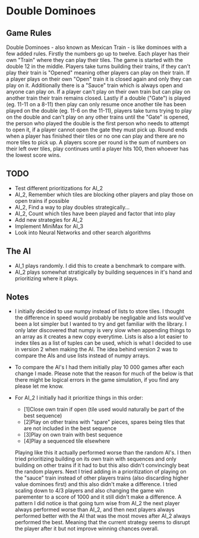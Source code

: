 # Double Dominoes

## Game Rules
Double Dominoes - also known as Mexican Train - is like dominoes with a few added rules. Firstly the numbers go up to twelve. Each player has their own "Train" where they can play their tiles. The game is started with the double 12 in the middle. Players take turns building their trains, if they can't play their train is "Opened" meaning other players can play on their train. If a player plays on their own "Open" train it is closed again and only they can play on it. Additionally there is a "Sauce" train which is always open and anyone can play on. If a player can't play on their own train but can play on another train their train remains closed. Lastly if a double ("Gate") is played (eg. 11-11 on a 8-11) then play can only resume once another tile has been played on the double (eg. 11-6 on the 11-11), players take turns trying to play on the double and can't play on any other trains until the "Gate" is opened, the person who played the double is the first person who needs to attempt to open it, if a player cannot open the gate they must pick up. Round ends when a player has finished their tiles or no one can play and there are no more tiles to pick up. A players score per round is the sum of numbers on their left over tiles, play continues until a player hits 100, then whoever has the lowest score wins.

## TODO
- Test different prioritizations for AI_2
- AI_2, Remember which tiles are blocking other players and play those on open trains if possible
- AI_2, Find a way to play doubles strategically...
- AI_2, Count which tiles have been played and factor that into play 
- Add new strategies for AI_2
- Implement MiniMax for AI_3
- Look into Neural Networks and other search algorithms


## The AI
- AI_1 plays randomly. I did this to create a benchmark to compare with.
- AI_2 plays somewhat stratigically by building sequences in it's hand and prioritizing where it plays.

## Notes
- I initially decided to use numpy instead of lists to store tiles. I thought the difference in speed would probably be negligable and lists would've been a lot simpler but I wanted to try and get familiar with the library. I only later discovered that numpy is very slow when appending things to an array as it creates a new copy everytime. Lists is also a lot easier to index tiles as a list of tuples can be used, which is what I decided to use in version 2 when making the AI. The idea behind version 2 was to compare the AIs and use lists instead of numpy arrays.

- To compare the AI's I had them initially play 10 000 games after each change I made. Please note that the reason for much of the below is that there might be logical errors in the game simulation, if you find any please let me know.

- For AI_2 I initially had it prioritize things in this order:

  - [1]Close own train if open (tile used would naturally be part of the best sequence)
  - [2]Play on other trains with "spare" pieces, spares being tiles that are not included in the best sequence
  - [3]Play on own train with best sequence
  - [4]Play a sequenced tile elsewhere
  
  Playing like this it actually performed worse than the random AI's. I then tried prioritizing building on its own train with sequences and only building on other       trains if it had to but this also didn't convincingly beat the random players. Next I tried adding in a prioritization of playing on the "sauce" train instead of       other players trains (also discarding higher value dominoes first) and this also didn't make a difference. I tried scaling down to 4/3 players and also changing the   game win parementer to a score of 1000 and it still didn't make a difference. A pattern I did notice is that going turn wise from AI_2 the next player always           performed worse than AI_2, and then next players always performed better with the AI that was the most moves after AI_2 always performed the best. Meaning that the     current strategy seems to disrupt the player after it but not improve winning chances overall.
  
